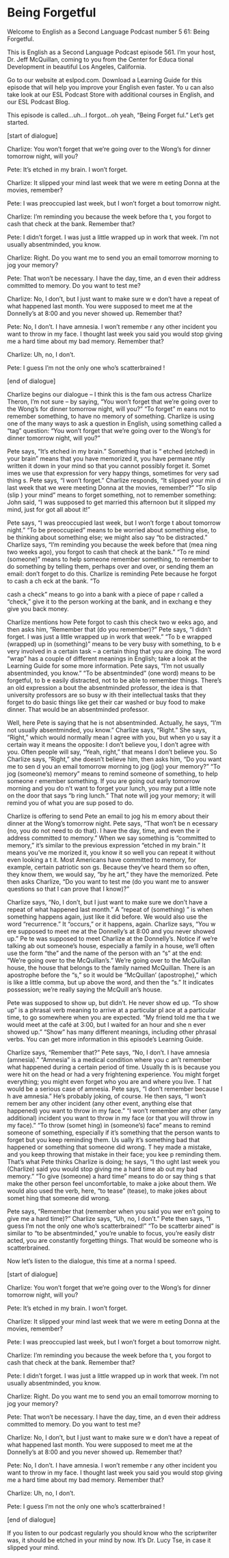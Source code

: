 # Being Forgetful

Welcome to English as a Second Language Podcast number 5 61: Being Forgetful.

This is English as a Second Language Podcast episode 561.  I’m your host, Dr. Jeff McQuillan, coming to you from the Center for Educa tional Development in beautiful Los Angeles, California.

Go to our website at eslpod.com.  Download a Learning Guide for this episode that will help you improve your English even faster.  Yo u can also take look at our ESL Podcast Store with additional courses in English, and  our ESL Podcast Blog.

This episode is called…uh…I forgot…oh yeah, “Being Forget ful.”  Let’s get started.

[start of dialogue]

Charlize:  You won’t forget that we’re going over to  the Wong’s for dinner tomorrow night, will you?

Pete:  It’s etched in my brain.  I won’t forget.

Charlize:  It slipped your mind last week that we were m eeting Donna at the movies, remember?

Pete:  I was preoccupied last week, but I won’t forget a bout tomorrow night.

Charlize:  I’m reminding you because the week before tha t, you forgot to cash that check at the bank.  Remember that?

Pete:  I didn’t forget.  I was just a little wrapped up in work that week.  I’m not usually absentminded, you know.

Charlize:  Right.  Do you want me to send you an email tomorrow morning to jog your memory?

Pete:  That won’t be necessary.  I have the day, time, an d even their address committed to memory.  Do you want to test me?

 Charlize:  No, I don’t, but I just want to make sure w e don’t have a repeat of what happened last month.  You were supposed to meet me at the Donnelly’s at 8:00 and you never showed up.  Remember that?

Pete:  No, I don’t.  I have amnesia.  I won’t remembe r any other incident you want to throw in my face.  I thought last week you said you would stop giving me a hard time about my bad memory.  Remember that?

Charlize:  Uh, no, I don’t.

Pete:  I guess I’m not the only one who’s scatterbrained !

[end of dialogue]

Charlize begins our dialogue – I think this is the fam ous actress Charlize Theron, I’m not sure – by saying, “You won’t forget that we’re  going over to the Wong’s for dinner tomorrow night, will you?”  “To forget” m eans not to remember something, to have no memory of something.  Charlize is using one of the many ways to ask a question in English, using something called a  “tag” question: “You won’t forget that we’re going over to the Wong’s for dinner tomorrow night, will you?”

Pete says, “It’s etched in my brain.”  Something that is “ etched (etched) in your brain” means that you have memorized it, you have permane ntly written it down in your mind so that you cannot possibly forget it.  Somet imes we use that expression for very happy things, sometimes for very sad thing s.  Pete says, “I won’t forget.”  Charlize responds, “It slipped your min d last week that we were meeting Donna at the movies, remember?”  “To slip (slip ) your mind” means to forget something, not to remember something: John said,  “I was supposed to get married this afternoon but it slipped my mind, just for got all about it!”

Pete says, “I was preoccupied last week, but I won’t forge t about tomorrow night.”  “To be preoccupied” means to be worried about  something else, to be thinking about something else; we might also say “to be distracted.”  Charlize says, “I’m reminding you because the week before that (mea ning two weeks ago), you forgot to cash that check at the bank.”  “To re mind (someone)” means to help someone remember something, to remember to do  something by telling them, perhaps over and over, or sending them an email:  don’t forget to do this. Charlize is reminding Pete because he forgot to cash a ch eck at the bank.  “To

 cash a check” means to go into a bank with a piece of pape r called a “check,” give it to the person working at the bank, and in exchang e they give you back money.

Charlize mentions how Pete forgot to cash this check two w eeks ago, and then asks him, “Remember that (do you remember)?”  Pete says, “I didn’t forget.  I was just a little wrapped up in work that week.”  “To b e wrapped (wrapped) up in (something)” means to be very busy with something, to b e very involved in a certain task – a certain thing that you are doing.  The word “wrap” has a couple of different meanings in English; take a look at the Learning Guide for some more information.  Pete says, “I’m not usually absentminded, you know.”  “To be absentminded” (one word) means to be forgetful, to b e easily distracted, not to be able to remember things.  There’s an old expression a bout the absentminded professor, the idea is that university professors are so busy w ith their intellectual tasks that they forget to do basic things like get their car  washed or buy food to make dinner.  That would be an absentminded professor.

Well, here Pete is saying that he is not absentminded.  Actually, he says, “I’m not usually absentminded, you know.”  Charlize says, “Right.”  She says, “Right,” which would normally mean I agree with you, but when yo u say it a certain way it means the opposite: I don’t believe you, I don’t agree  with you.  Often people will say, “Yeah, right,” that means I don’t believe you.  So  Charlize says, “Right,” she doesn’t believe him, then asks him, “Do you want me to sen d you an email tomorrow morning to jog (jog) your memory?”  “To jog  (someone’s) memory” means to remind someone of something, to help someone r emember something. If you are going out early tomorrow morning and you do n’t want to forget your lunch, you may put a little note on the door that says “b ring lunch.”  That note will jog your memory; it will remind you of what you are sup posed to do.

Charlize is offering to send Pete an email to jog his m emory about their dinner at the Wong’s tomorrow night.  Pete says, “That won’t be n ecessary (no, you do not need to do that).  I have the day, time, and even the ir address committed to memory.”  When we say something is “committed to memory,”  it’s similar to the previous expression “etched in my brain.”  It means you’ve me morized it, you know it so well you can repeat it without even looking a t it.  Most Americans have committed to memory, for example, certain patriotic son gs.  Because they’ve heard them so often, they know them, we would say, “by he art,” they have the memorized.  Pete then asks Charlize, “Do you want to test  me (do you want me to answer questions so that I can prove that I know)?”

 Charlize says, “No, I don’t, but I just want to make sure we don’t have a repeat of what happened last month.”  A “repeat of (something) ” is when something happens again, just like it did before.  We would also use the word “recurrence.” It “occurs,” or it happens, again.  Charlize says, “You w ere supposed to meet me at the Donnelly’s at 8:00 and you never showed up.”  Pe te was supposed to meet Charlize at the Donnelly’s.  Notice if we’re talking ab out someone’s house, especially a family in a house, we’ll often use the form  “the” and the name of the person with an “s” at the end: “We’re going over to the McQuillan’s.”  We’re going over to the McQuillan house, the house that belongs to the family named McQuillan.  There is an apostrophe before the “s,” so it  would be “McQuillan’ (apostrophe),” which is like a little comma, but up above  the word, and then the “s.”  It indicates possession; we’re really saying the McQuill an’s house.

Pete was supposed to show up, but didn’t.  He never show ed up.  “To show up” is a phrasal verb meaning to arrive at a particular pl ace at a particular time, to go somewhere when you are expected.  “My friend told me tha t we would meet at the café at 3:00, but I waited for an hour and she n ever showed up.”  “Show” has many different meanings, including other phrasal verbs.  You can get more information in this episode’s Learning Guide.

Charlize says, “Remember that?”  Pete says, “No, I don’t.  I have amnesia (amnesia).”  “Amnesia” is a medical condition where you c an’t remember what happened during a certain period of time.  Usually th is is because you were hit on the head or had a very frightening experience.  You might forget everything; you might even forget who you are and where you live.  T hat would be a serious case of amnesia.  Pete says, “I don’t remember because I h ave amnesia.”  He’s probably joking, of course.  He then says, “I won’t remem ber any other incident (any other event, anything else that happened) you want to throw in my face.”  “I won’t remember any other (any additional) incident you  want to throw in my face (or that you will throw in my face).”  “To throw (somet hing) in (someone’s) face” means to remind someone of something, especially if it’s something that the person wants to forget but you keep reminding them.  Us ually it’s something bad that happened or something that someone did wrong.  T hey made a mistake, and you keep throwing that mistake in their face; you kee p reminding them. That’s what Pete thinks Charlize is doing; he says, “I tho ught last week you (Charlize) said you would stop giving me a hard time ab out my bad memory.” “To give (someone) a hard time” means to do or say thing s that make the other person feel uncomfortable, to make a joke about them.  We would also used the verb, here, “to tease” (tease), to make jokes about somet hing that someone did wrong.

 Pete says, “Remember that (remember when you said you wer en’t going to give me a hard time)?”  Charlize says, “Uh, no, I don’t.”  Pete then says, “I guess I’m not the only one who’s scatterbrained!”  “To be scatterbr ained” is similar to “to be absentminded,” you’re unable to focus, you’re easily distr acted, you are constantly forgetting things.  That would be someone who  is scatterbrained.

Now let’s listen to the dialogue, this time at a norma l speed.

[start of dialogue]

Charlize:  You won’t forget that we’re going over to  the Wong’s for dinner tomorrow night, will you?

Pete:  It’s etched in my brain.  I won’t forget.

Charlize:  It slipped your mind last week that we were m eeting Donna at the movies, remember?

Pete:  I was preoccupied last week, but I won’t forget a bout tomorrow night.

Charlize:  I’m reminding you because the week before tha t, you forgot to cash that check at the bank.  Remember that?

Pete:  I didn’t forget.  I was just a little wrapped up in work that week.  I’m not usually absentminded, you know.

Charlize:  Right.  Do you want me to send you an email tomorrow morning to jog your memory?

Pete:  That won’t be necessary.  I have the day, time, an d even their address committed to memory.  Do you want to test me?

Charlize:  No, I don’t, but I just want to make sure w e don’t have a repeat of what happened last month.  You were supposed to meet me at the Donnelly’s at 8:00 and you never showed up.  Remember that?

Pete:  No, I don’t.  I have amnesia.  I won’t remembe r any other incident you want to throw in my face.  I thought last week you said you would stop giving me a hard time about my bad memory.  Remember that?

 Charlize:  Uh, no, I don’t.

Pete:  I guess I’m not the only one who’s scatterbrained !

[end of dialogue]

If you listen to our podcast regularly you should know who  the scriptwriter was, it should be etched in your mind by now.  It’s Dr. Lucy Tse, in case it slipped your mind.





